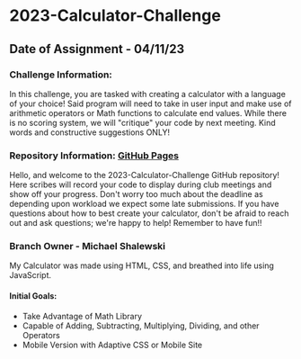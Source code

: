 # 2023-Calculator-Challenge

## Date of Assignment - 04/11/23

### Challenge Information:

In this challenge, you are tasked with creating a calculator with a language of your choice! Said program will need to take in user input and make use of arithmetic operators or Math functions to calculate end values. While there is no scoring system, we will "critique" your code by next meeting. Kind words and constructive suggestions ONLY!

### Repository Information: [GitHub Pages](https://jagernet-ops.github.io/RRHS-2023-Calculator-Challenge/src/)

Hello, and welcome to the 2023-Calculator-Challenge GitHub repository! Here scribes will record your code to display during club meetings and show off your progress. Don't worry too much about the deadline as depending upon workload we expect some late submissions. If you have questions about how to best create your calculator, don't be afraid to reach out and ask questions; we're happy to help! Remember to have fun!!

### Branch Owner - Michael Shalewski

My Calculator was made using HTML, CSS, and breathed into life using JavaScript. 

#### Initial Goals:
* Take Advantage of Math Library
* Capable of Adding, Subtracting, Multiplying, Dividing, and other Operators
* Mobile Version with Adaptive CSS or Mobile Site
